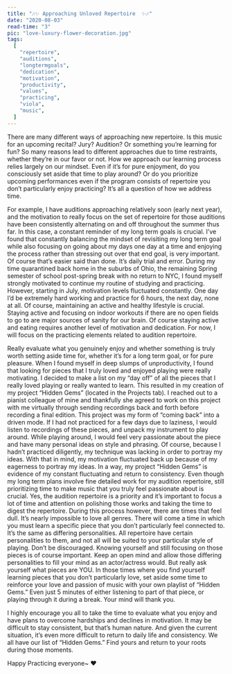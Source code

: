 ```yaml
---
title: "🎶✨ Approaching Unloved Repertoire  ✨🎶"
date: "2020-08-03"
read-time: "3"
pic: "love-luxury-flower-decoration.jpg"
tags:
  [
    "repertoire",
    "auditions",
    "longtermgoals",
    "dedication",
    "motivation",
    "productivity",
    "values",
    "practicing",
    "viola",
    "music",
  ]
---
```


There are many different ways of approaching new repertoire. Is this music for an upcoming recital? Jury? Audition? Or something you’re learning for fun? So many reasons lead to different approaches due to time restraints, whether they’re in our favor or not. How we approach our learning process relies largely on our mindset. Even if it’s for pure enjoyment, do you consciously set aside that time to play around? Or do you prioritize upcoming performances even if the program consists of repertoire you don’t particularly enjoy practicing? It’s all a question of how we address time.

For example, I have auditions approaching relatively soon (early next year), and the motivation to really focus on the set of repertoire for those auditions have been consistently alternating on and off throughout the summer thus far. In this case, a constant reminder of my long term goals is crucial. I’ve found that constantly balancing the mindset of revisiting my long term goal while also focusing on going about my days one day at a time and enjoying the process rather than stressing out over that end goal, is very important. Of course that’s easier said than done. It’s daily trial and error. During my time quarantined back home in the suburbs of Ohio, the remaining Spring semester of school post-spring break with no return to NYC, I found myself strongly motivated to continue my routine of studying and practicing. However, starting in July, motivation levels fluctuated constantly. One day I’d be extremely hard working and practice for 6 hours, the next day, none at all. Of course, maintaining an active and healthy lifestyle is crucial. Staying active and focusing on indoor workouts if there are no open fields to go to are major sources of sanity for our brain. Of course staying active and eating requires another level of motivation and dedication. For now, I will focus on the practicing elements related to audition repertoire.

Really evaluate what you genuinely enjoy and whether something is truly worth setting aside time for, whether it’s for a long term goal, or for pure pleasure. When I found myself in deep slumps of unproductivity, I found that looking for pieces that I truly loved and enjoyed playing were really motivating. I decided to make a list on my “day off” of all the pieces that I really loved playing or really wanted to learn. This resulted in my creation of my project “Hidden Gems” (located in the Projects tab). I reached out to a pianist colleague of mine and thankfully she agreed to work on this project with me virtually through sending recordings back and forth before recording a final edition. This project was my form of “coming back” into a driven mode. If I had not practiced for a few days due to laziness, I would listen to recordings of these pieces, and unpack my instrument to play around. While playing around, I would feel very passionate about the piece and have many personal ideas on style and phrasing. Of course, because I hadn’t practiced diligently, my technique was lacking in order to portray my ideas. With that in mind, my motivation fluctuated back up because of my eagerness to portray my ideas. In a way, my project “Hidden Gems” is evidence of my constant fluctuating and return to consistency. Even though my long term plans involve fine detailed work for my audition repertoire, still prioritizing time to make music that you truly feel passionate about is crucial. Yes, the audition repertoire is a priority and it’s important to focus a lot of time and attention on polishing those works and taking the time to digest the repertoire. During this process however, there are times that feel dull. It’s nearly impossible to love all genres. There will come a time in which you must learn a specific piece that you don’t particularly feel connected to. It’s the same as differing personalities. All repertoire have certain personalities to them, and not all will be suited to your particular style of playing. Don’t be discouraged. Knowing yourself and still focusing on those pieces is of course important. Keep an open mind and allow those differing personalities to fill your mind as an actor/actress would. But really ask yourself what pieces are YOU. In those times where you find yourself learning pieces that you don’t particularly love, set aside some time to reinforce your love and passion of music with your own playlist of “Hidden Gems.” Even just 5 minutes of either listening to part of that piece, or playing through it during a break. Your mind will thank you.

I highly encourage you all to take the time to evaluate what you enjoy and have plans to overcome hardships and declines in motivation. It may be difficult to stay consistent, but that’s human nature. And given the current situation, it’s even more difficult to return to daily life and consistency. We all have our list of “Hidden Gems.” Find yours and return to your roots during those moments.

Happy Practicing everyone~ ❤️
